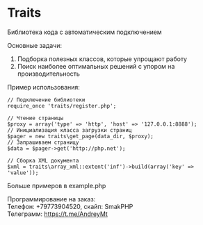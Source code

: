 # Traits

Библиотека кода с автоматическим подключением

Основные задачи:
1. Подборка полезных классов, которые упрощают работу
2. Поиск наиболее оптимальных решений с упором на производительность

Пример использования:

    // Подключение библиотеки
    require_once 'traits/register.php';
    
    // Чтение страницы
    $proxy = array('type' => 'http', 'host' => '127.0.0.1:8888');
    // Инициализация класса загрузки страниц
    $pager = new traits\get_page(data_dir, $proxy);
    // Запрашиваем страницу
    $data = $pager->get('http://php.net');
    
    // Сборка XML документа
    $xml = traits\array_xml::extent('inf')->build(array('key' => 'value'));
    
Больше примеров в example.php

Программирование на заказ:  
Телефон: +79773904520, cкайп: SmakPHP  
Телеграмм: https://t.me/AndreyMt
